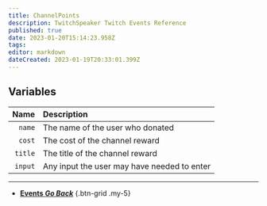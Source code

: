 ```yaml
---
title: ChannelPoints
description: TwitchSpeaker Twitch Events Reference
published: true
date: 2023-01-20T15:14:23.958Z
tags: 
editor: markdown
dateCreated: 2023-01-19T20:33:01.399Z
---
```


## Variables
Name | Description
----:|:------------
`name` | The name of the user who donated
`cost` | The cost of the channel reward
`title` | The title of the channel reward
`input` | Any input the user may have needed to enter

---

- [<i class="mdi mdi-chevron-left"></i>**Events *Go Back***](/TwitchSpeaker/Events)
{.btn-grid .my-5}